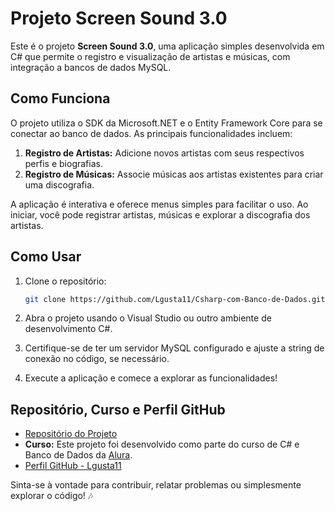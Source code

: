 # Projeto Screen Sound 3.0

Este é o projeto **Screen Sound 3.0**, uma aplicação simples desenvolvida em C# que permite o registro e visualização de artistas e músicas, com integração a bancos de dados MySQL.

## Como Funciona

O projeto utiliza o SDK da Microsoft.NET e o Entity Framework Core para se conectar ao banco de dados. As principais funcionalidades incluem:

1. **Registro de Artistas:** Adicione novos artistas com seus respectivos perfis e biografias.
2. **Registro de Músicas:** Associe músicas aos artistas existentes para criar uma discografia.

A aplicação é interativa e oferece menus simples para facilitar o uso. Ao iniciar, você pode registrar artistas, músicas e explorar a discografia dos artistas.

## Como Usar

1. Clone o repositório:

   ```bash
   git clone https://github.com/Lgusta11/Csharp-com-Banco-de-Dados.git
   ```

2. Abra o projeto usando o Visual Studio ou outro ambiente de desenvolvimento C#.

3. Certifique-se de ter um servidor MySQL configurado e ajuste a string de conexão no código, se necessário.

4. Execute a aplicação e comece a explorar as funcionalidades!

## Repositório, Curso e Perfil GitHub

- [Repositório do Projeto](https://github.com/Lgusta11/Csharp-com-Banco-de-Dados)
- **Curso:** Este projeto foi desenvolvido como parte do curso de C# e Banco de Dados da [Alura](https://www.alura.com.br/).
- [Perfil GitHub - Lgusta11](https://github.com/Lgusta11)

Sinta-se à vontade para contribuir, relatar problemas ou simplesmente explorar o código! 🎶